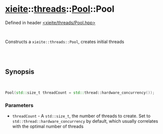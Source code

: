 # [xieite](../../xieite.md)::[threads](../../threads.md)::[Pool](../Pool.md)::Pool
Defined in header [<xieite/threads/Pool.hpp>](../../../include/xieite/threads/Pool.hpp)

<br/>

Constructs a `xieite::threads::Pool`, creates initial threads

<br/><br/>

## Synopsis

<br/>

```cpp
Pool(std::size_t threadCount = std::thread::hardware_concurrency());
```
### Parameters
- `threadCount` - A `std::size_t`, the number of threads to create. Set to `std::thread::hardware_concurrency` by default, which usually correlates with the optimal number of threads
